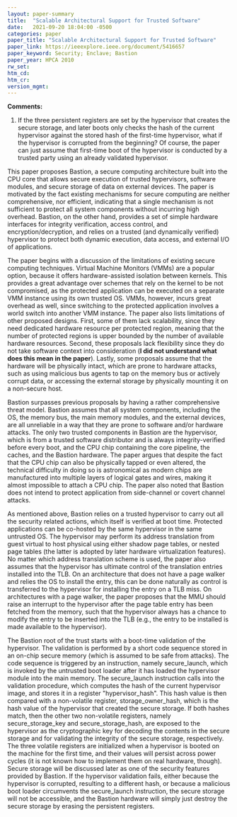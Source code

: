 ```yaml
---
layout: paper-summary
title:  "Scalable Architectural Support for Trusted Software"
date:   2021-09-20 18:04:00 -0500
categories: paper
paper_title: "Scalable Architectural Support for Trusted Software"
paper_link: https://ieeexplore.ieee.org/document/5416657
paper_keyword: Security; Enclave; Bastion
paper_year: HPCA 2010
rw_set:
htm_cd:
htm_cr:
version_mgmt:
--- 
```


**Comments:**

1. If the three persistent registers are set by the hypervisor that creates the secure storage, and later boots
   only checks the hash of the current hypervisor against the stored hash of the first-time hypervisor, 
   what if the hypervisor is corrupted from the beginning?
   Of course, the paper can just assume that first-time boot of the hypervisor is conducted by a trusted party
   using an already validated hypervisor.

This paper proposes Bastion, a secure computing architecture built into the CPU core that allows secure execution
of trusted hypervisors, software modules, and secure storage of data on external devices. 
The paper is motivated by the fact existing mechanisms for secure computing are neither comprehensive, nor efficient,
indicating that a single mechanism is not sufficient to protect all system components without incurring high
overhead. Bastion, on the other hand, provides a set of simple hardware interfaces for integrity verification, access 
control, and encryption/decryption, and relies on a trusted (and dynamically verified) hypervisor to protect 
both dynamic execution, data access, and external I/O of applications.

The paper begins with a discussion of the limitations of existing secure computing techniques. Virtual Machine Monitors
(VMMs) are a popular option, because it offers hardware-assisted isolation between kernels. This provides a great 
advantage over schemes that rely on the kernel to be not compromised, as the protected application can be 
executed on a separate VMM instance using its own trusted OS. VMMs, however, incurs great overhead as well, since 
switching to the protected application involves a world switch into another VMM instance.
The paper also lists limitations of other proposed designs. First, some of them lack scalability, since they 
need dedicated hardware resource per protected region, meaning that the number of protected regions is upper bounded
by the number of available hardware resources. 
Second, these proposals lack flexibility since they do not take software context into consideration (**I did not 
understand what does this mean in the paper**). 
Lastly, some proposals assume that the hardware will be physically intact, which are prone to hardware attacks,
such as using malicious bus agents to tap on the memory bus or actively corrupt data, or accessing the external
storage by physically mounting it on a non-secure host.

Bastion surpasses previous proposals by having a rather comprehensive threat model. Bastion assumes that all system
components, including the OS, the memory bus, the main memory modules, and the external devices, are all unreliable
in a way that they are prone to software and/or hardware attacks. The only two trusted components in Bastion are the 
hypervisor, which is from a trusted software distributor and is always integrity-verified before every boot, and 
the CPU chip containing the core pipeline, the caches, and the Bastion hardware.
The paper argues that despite the fact that the CPU chip can also be physically tapped or even altered, the technical
difficulty in doing so is astronomical as modern chips are manufactured into multiple layers of logical gates and 
wires, making it almost impossible to attach a CPU chip.
The paper also noted that Bastion does not intend to protect application from side-channel or covert channel attacks.

As mentioned above, Bastion relies on a trusted hypervisor to carry out all the security related actions, which itself
is verified at boot time. Protected applications can be co-hosted by the same hypervisor in the same untrusted OS.
The hypervisor may perform its address translation from guest virtual to host physical using either shadow page
tables, or nested page tables (the latter is adopted by later hardware virtualization features).
No matter which address translation scheme is used, the paper also assumes that the hypervisor has ultimate control
of the translation entries installed into the TLB. On an architecture that does not have a page walker and relies the
OS to install the entry, this can be done naturally as control is transferred to the hypervisor for installing the entry
on a TLB miss. On architectures with a page walker, the paper proposes that the MMU should raise an interrupt to the
hypervisor after the page table entry has been fetched from the memory, such that the hypervisor always has a 
chance to modify the entry to be inserted into the TLB (e.g., the entry to be installed is made available to the 
hypervisor).

The Bastion root of the trust starts with a boot-time validation of the hypervisor. The validation is performed by a 
short code sequence stored in an on-chip secure memory (which is assumed to be safe from attacks). The 
code sequence is triggered by an instruction, namely secure\_launch, which is invoked by the untrusted boot loader
after it has loaded the hypervisor module into the main memory.
The secure\_launch instruction calls into the validation procedure, which computes the hash of the current hypervisor
image, and stores it in a register "hypervisor_hash". This hash value is then compared with a non-volatile register,
storage\_owner\_hash, which is the hash value of the hypervisor that created the secure storage.
If both hashes match, then the other two non-volatile registers, namely secure\_storage\_key and secure\_storage\_hash,
are exposed to the hypervisor as the cryptographic key for decoding the contents in the secure storage and for 
validating the integrity of the secure storage, respectively.
The three volatile registers are initialized when a hypervisor is booted on the machine for the first time, and 
their values will persist across power cycles (it is not known how to implement them on real hardware, though).
Secure storage will be discussed later as one of the security features provided by Bastion.
If the hypervisor validation fails, either because the hypervisor is corrupted, resulting to a different hash, or
because a malicious boot loader circumvents the secure\_launch instruction, the secure storage will not be 
accessible, and the Bastion hardware will simply just destroy the secure storage by erasing the persistent registers.
